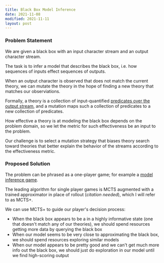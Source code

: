 ```yaml
---
title: Black Box Model Inference
date: 2021-11-08
modified: 2021-11-11
layout: post
---
```


### Problem Statement

We are given a black box with an input character stream and an output character stream.

The task is to infer a model that describes the black box, i.e. how sequences of inputs effect sequences of outputs.

When an output character is observed that does not match the current theory, we can mutate the theory in the hope of finding a new theory that matches our observiations.

Formally, a theory is a collection of input-quantified [predicates over the output stream](/2021/11/08/streams.html), and a mutation maps such a collection of predicates to a new collection of predicates.

How effective a theory is at modeling the black box depends on the problem domain, so we let the metric for such effectiveness be an input to the problem.

Our challenge is to select a mutation strategy that biases theory search toward theories that better explain the behavior of the streams according to the effectiveness metric.

### Proposed Solution

The problem can be phrased as a one-player game; for example a [model inference game](/2021/11/11/model-inference.html).

The leading algorithm for single player games is MCTS augmented with a trained approximator in place of rollout (*citation needed*), which I will refer to as MCTS+.

We can use MCTS+ to guide our player's decision process:

* When the black box appears to be a in a highly informative state (one that doesn't match any of our theories), we should spend resources getting more data by querying the black box
* When our model seems to be very close to approximating the black box, we should spend resources exploring similar models
* When our model appears to be pretty good and we can't get much more info out the black box, we should just do exploration in our model until we find high-scoring output
